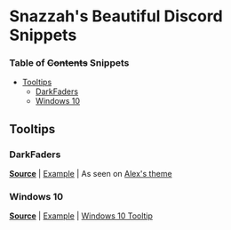 # Snazzah's Beautiful Discord Snippets
### Table of ~~Contents~~ Snippets
- [Tooltips](#Tooltips)
  - [DarkFaders](#darkfaders)
  - [Windows 10](#windows10)

## <a name="tooltips"></a>Tooltips
### <a name="darkfaders"></a>DarkFaders
**[Source](https://github.com/SnazzyPine25/BeautifulDiscordSnippets/blob/master/Tooltips/DarkFaders.css)** | 
[Example](http://i.imgur.com/VDhl9Q1.gif) | As seen on [Alex's theme](https://github.com/AlexFlipnote/Discord_Theme)

### <a name="windows10"></a>Windows 10
**[Source](https://github.com/SnazzyPine25/BeautifulDiscordSnippets/blob/master/Tooltips/Windows10.css)** | 
[Example](http://i.imgur.com/AaUWFVu.png) | [Windows 10 Tooltip](http://i.imgur.com/TxQ37gr.png)